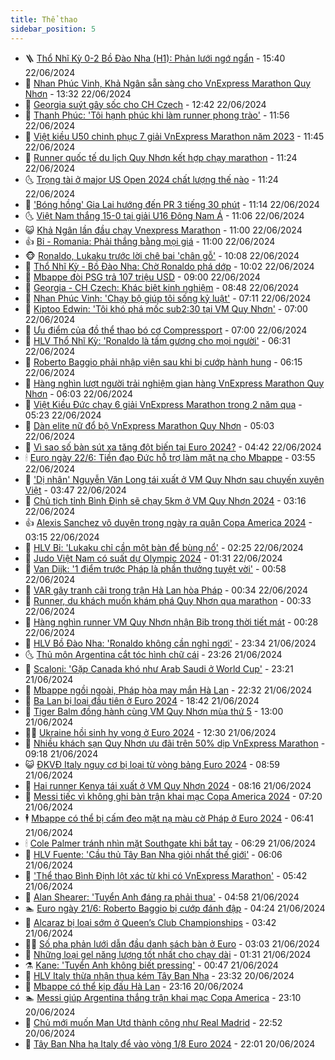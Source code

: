 ```yaml
---
title: Thể thao
sidebar_position: 5
---
```


<!-- vnexpress-the-thao:START -->
- 🪜 [Thổ Nhĩ Kỳ 0-2 Bồ Đào Nha &lpar;H1&rpar;: Phản lưới ngớ ngẩn](https://vnexpress.net/truc-tiep-tran-tho-nhi-ky-vs-bo-dao-nha-o-euro-2024-4761472.html) - 15:40 22/06/2024
- 🦩 [Nhan Phúc Vinh, Khả Ngân sẵn sàng cho VnExpress Marathon Quy Nhơn](https://vnexpress.net/nhan-phuc-vinh-kha-ngan-san-sang-cho-vnexpress-marathon-quy-nhon-4761453.html) - 13:32 22/06/2024
- 🧰 [Georgia suýt gây sốc cho CH Czech](https://vnexpress.net/georgia-vs-ch-czech-4761449-tong-thuat.html) - 12:42 22/06/2024
- 🤗 [Thanh Phúc: &#39;Tôi hạnh phúc khi làm runner phong trào&#39;](https://vnexpress.net/thanh-phuc-toi-hanh-phuc-khi-lam-runner-phong-trao-4761350.html) - 11:56 22/06/2024
- 🥳 [Việt kiều U50 chinh phục 7 giải VnExpress Marathon năm 2023](https://vnexpress.net/viet-kieu-u50-chinh-phuc-7-giai-vnexpress-marathon-nam-2023-4761405.html) - 11:45 22/06/2024
- 🦣 [Runner quốc tế du lịch Quy Nhơn kết hợp chạy marathon](https://vnexpress.net/runner-quoc-te-du-lich-quy-nhon-ket-hop-chay-marathon-4761373.html) - 11:24 22/06/2024
- 🌜 [Trọng tài ở major US Open 2024 chất lượng thế nào](https://vnexpress.net/trong-tai-o-major-us-open-2024-chat-luong-the-nao-4761436.html) - 11:24 22/06/2024
- 🫶 [&#39;Bóng hồng&#39; Gia Lai hướng đến PR 3 tiếng 30 phút](https://vnexpress.net/bong-hong-gia-lai-huong-den-pr-3-tieng-30-phut-4761368.html) - 11:14 22/06/2024
- 🌜 [Việt Nam thắng 15-0 tại giải U16 Đông Nam Á](https://vnexpress.net/viet-nam-thang-15-0-tai-giai-u16-dong-nam-a-4761433.html) - 11:06 22/06/2024
- 😺 [Khả Ngân lần đầu chạy Vnexpress Marathon](https://vnexpress.net/kha-ngan-lan-dau-chay-vnexpress-marathon-4761370.html) - 11:00 22/06/2024
- 👍 [Bỉ - Romania: Phải thắng bằng mọi giá](https://vnexpress.net/bi-romania-phai-thang-bang-moi-gia-4761423.html) - 11:00 22/06/2024
- 🐵 [Ronaldo, Lukaku trước lời chê bai &#39;chân gỗ&#39;](https://vnexpress.net/ronaldo-lukaku-truoc-loi-che-bai-chan-go-4761420.html) - 10:08 22/06/2024
- 💫 [Thổ Nhĩ Kỳ - Bồ Đào Nha: Chờ Ronaldo phá dớp](https://vnexpress.net/tho-nhi-ky-bo-dao-nha-cho-ronaldo-pha-dop-4761418.html) - 10:02 22/06/2024
- 🦆 [Mbappe đòi PSG trả 107 triệu USD](https://vnexpress.net/mbappe-doi-psg-tra-107-trieu-usd-4761381.html) - 09:00 22/06/2024
- 🙉 [Georgia - CH Czech: Khác biệt kinh nghiệm](https://vnexpress.net/georgia-ch-czech-khac-biet-kinh-nghiem-4761403.html) - 08:48 22/06/2024
- 📝 [Nhan Phúc Vinh: &#39;Chạy bộ giúp tôi sống kỷ luật&#39;](https://vnexpress.net/nhan-phuc-vinh-chay-bo-giup-toi-song-ky-luat-4761346.html) - 07:11 22/06/2024
- 💯 [Kiptoo Edwin: &#39;Tôi khó phá mốc sub2:30 tại VM Quy Nhơn&#39;](https://vnexpress.net/kiptoo-edwin-toi-kho-pha-moc-sub2-30-tai-vm-quy-nhon-4761327.html) - 07:00 22/06/2024
- 🌈 [Ưu điểm của đồ thể thao bó cơ Compressport](https://vnexpress.net/uu-diem-cua-do-the-thao-bo-co-compressport-4760747.html) - 07:00 22/06/2024
- 🦩 [HLV Thổ Nhĩ Kỳ: &#39;Ronaldo là tấm gương cho mọi người&#39;](https://vnexpress.net/hlv-tho-nhi-ky-ronaldo-la-tam-guong-cho-moi-nguoi-4761331.html) - 06:31 22/06/2024
- 🐲 [Roberto Baggio phải nhập viện sau khi bị cướp hành hung](https://vnexpress.net/roberto-baggio-phai-nhap-vien-sau-khi-bi-cuop-hanh-hung-4761149.html) - 06:15 22/06/2024
- 🌁 [Hàng nghìn lượt người trải nghiệm gian hàng VnExpress Marathon Quy Nhơn](https://vnexpress.net/hang-nghin-luot-nguoi-trai-nghiem-gian-hang-vnexpress-marathon-quy-nhon-4761349.html) - 06:03 22/06/2024
- 💯 [Việt Kiều Đức chạy 6 giải VnExpress Marathon trong 2 năm qua](https://vnexpress.net/viet-kieu-duc-chay-6-giai-vnexpress-marathon-trong-2-nam-qua-4761321.html) - 05:23 22/06/2024
- 🌝 [Dàn elite nữ đổ bộ VnExpress Marathon Quy Nhơn](https://vnexpress.net/dan-elite-nu-do-bo-vnexpress-marathon-quy-nhon-4761295.html) - 05:03 22/06/2024
- 🤖 [Vì sao số bàn sút xa tăng đột biến tại Euro 2024?](https://vnexpress.net/vi-sao-so-ban-sut-xa-tang-dot-bien-tai-euro-2024-4761235.html) - 04:42 22/06/2024
- 🕯 [Euro ngày 22/6: Tiền đạo Đức hỗ trợ làm mặt nạ cho Mbappe](https://vnexpress.net/euro-ngay-22-6-4761288.html) - 03:55 22/06/2024
- 🧰 [&#39;Dị nhân&#39; Nguyễn Văn Long tái xuất ở VM Quy Nhơn sau chuyến xuyên Việt](https://vnexpress.net/di-nhan-nguyen-van-long-tai-xuat-o-vm-quy-nhon-sau-chuyen-xuyen-viet-4761257.html) - 03:47 22/06/2024
- 🥳 [Chủ tịch tỉnh Bình Định sẽ chạy 5km ở VM Quy Nhơn 2024](https://vnexpress.net/chu-tich-tinh-binh-dinh-se-chay-5km-o-vm-quy-nhon-2024-4761082.html) - 03:16 22/06/2024
- 👍 [Alexis Sanchez vô duyên trong ngày ra quân Copa America 2024](https://vnexpress.net/alexis-sanchez-vo-duyen-trong-ngay-ra-quan-copa-america-2024-4761268.html) - 03:15 22/06/2024
- 💪 [HLV Bỉ: &#39;Lukaku chỉ cần một bàn để bùng nổ&#39;](https://vnexpress.net/hlv-bi-lukaku-chi-can-mot-ban-de-bung-no-4761256.html) - 02:25 22/06/2024
- 👹 [Judo Việt Nam có suất dự Olympic 2024](https://vnexpress.net/judo-viet-nam-co-suat-du-olympic-2024-4761245.html) - 01:31 22/06/2024
- 🧰 [Van Dijk: &#39;1 điểm trước Pháp là phần thưởng tuyệt vời&#39;](https://vnexpress.net/van-dijk-1-diem-truoc-phap-la-phan-thuong-tuyet-voi-4761231.html) - 00:58 22/06/2024
- 🚀 [VAR gây tranh cãi trong trận Hà Lan hòa Pháp](https://vnexpress.net/var-gay-tranh-cai-trong-tran-ha-lan-hoa-phap-4761230.html) - 00:34 22/06/2024
- 🎃 [Runner, du khách muốn khám phá Quy Nhơn qua marathon](https://vnexpress.net/runner-du-khach-muon-kham-pha-quy-nhon-qua-marathon-4761186.html) - 00:33 22/06/2024
- 🧰 [Hàng nghìn runner VM Quy Nhơn nhận Bib trong thời tiết mát](https://vnexpress.net/hang-nghin-runner-vm-quy-nhon-nhan-bib-trong-thoi-tiet-mat-4761192.html) - 00:28 22/06/2024
- 👀 [HLV Bồ Đào Nha: &#39;Ronaldo không cần nghỉ ngơi&#39;](https://vnexpress.net/hlv-bo-dao-nha-ronaldo-khong-can-nghi-ngoi-4761213.html) - 23:34 21/06/2024
- 🌜 [Thủ môn Argentina cắt tóc hình chữ cái](https://vnexpress.net/thu-mon-argentina-cat-toc-hinh-chu-cai-4761179.html) - 23:26 21/06/2024
- 🫶 [Scaloni: &#39;Gặp Canada khó như Arab Saudi ở World Cup&#39;](https://vnexpress.net/scaloni-gap-canada-kho-nhu-arab-saudi-o-world-cup-4761038.html) - 23:21 21/06/2024
- 🦄 [Mbappe ngồi ngoài, Pháp hòa may mắn Hà Lan](https://vnexpress.net/mbappe-ngoi-ngoai-phap-hoa-may-man-ha-lan-4761202.html) - 22:32 21/06/2024
- 🥳 [Ba Lan bị loại đầu tiên ở Euro 2024](https://vnexpress.net/ba-lan-bi-loai-dau-tien-o-euro-2024-4761198.html) - 18:42 21/06/2024
- 🐲 [Tiger Balm đồng hành cùng VM Quy Nhơn mùa thứ 5](https://vnexpress.net/tiger-balm-dong-hanh-cung-vm-quy-nhon-mua-thu-5-4761112.html) - 13:00 21/06/2024
- 🧑‍🏫 [Ukraine hồi sinh hy vọng ở Euro 2024](https://vnexpress.net/slovakia-vs-ukraine-4761171-tong-thuat.html) - 12:30 21/06/2024
- 🤔 [Nhiều khách sạn Quy Nhơn ưu đãi trên 50% dịp VnExpress Marathon](https://vnexpress.net/nhieu-khach-san-quy-nhon-uu-dai-tren-50-dip-vnexpress-marathon-4761106.html) - 09:18 21/06/2024
- 😺 [ĐKVĐ Italy nguy cơ bị loại từ vòng bảng Euro 2024](https://vnexpress.net/dkvd-italy-nguy-co-bi-loai-tu-vong-bang-euro-2024-4761102.html) - 08:59 21/06/2024
- 💪 [Hai runner Kenya tái xuất ở VM Quy Nhơn 2024](https://vnexpress.net/hai-runner-kenya-tai-xuat-o-vm-quy-nhon-2024-4761042.html) - 08:16 21/06/2024
- 💼 [Messi tiếc vì không ghi bàn trận khai mạc Copa America 2024](https://vnexpress.net/messi-tiec-vi-khong-ghi-ban-tran-khai-mac-copa-america-2024-4761040.html) - 07:20 21/06/2024
- 🕴 [Mbappe có thể bị cấm đeo mặt nạ màu cờ Pháp ở Euro 2024](https://vnexpress.net/mbappe-co-the-bi-cam-deo-mat-na-mau-co-phap-o-euro-2024-4761025.html) - 06:41 21/06/2024
- 🕯 [Cole Palmer tránh nhìn mặt Southgate khi bắt tay](https://vnexpress.net/cole-palmer-tranh-nhin-mat-southgate-khi-bat-tay-4761024.html) - 06:29 21/06/2024
- 📝 [HLV Fuente: &#39;Cầu thủ Tây Ban Nha giỏi nhất thế giới&#39;](https://vnexpress.net/hlv-fuente-cau-thu-tay-ban-nha-gioi-nhat-the-gioi-4761013.html) - 06:06 21/06/2024
- 🧐 [&#39;Thể thao Bình Định lột xác từ khi có VnExpress Marathon&#39;](https://vnexpress.net/the-thao-binh-dinh-lot-xac-tu-khi-co-vnexpress-marathon-4760751.html) - 05:42 21/06/2024
- 🙉 [Alan Shearer: &#39;Tuyển Anh đáng ra phải thua&#39;](https://vnexpress.net/alan-shearer-tuyen-anh-dang-ra-phai-thua-4760950.html) - 04:58 21/06/2024
- 🏊 [Euro ngày 21/6: Roberto Baggio bị cướp đánh đập](https://vnexpress.net/euro-ngay-21-6-4760966.html) - 04:24 21/06/2024
- 🌊 [Alcaraz bị loại sớm ở Queen’s Club Championships](https://vnexpress.net/alcaraz-bi-loai-som-o-queen-s-club-championships-4760959.html) - 03:42 21/06/2024
- 👨‍🏫 [Số pha phản lưới dẫn đầu danh sách bàn ở Euro](https://vnexpress.net/so-pha-phan-luoi-dan-dau-danh-sach-ban-o-euro-4760881.html) - 03:03 21/06/2024
- 🥷 [Những loại gel năng lượng tốt nhất cho chạy dài](https://vnexpress.net/nhung-loai-gel-nang-luong-tot-nhat-cho-chay-dai-4760340.html) - 01:31 21/06/2024
- ⚗️ [Kane: &#39;Tuyển Anh không biết pressing&#39;](https://vnexpress.net/kane-tuyen-anh-khong-biet-pressing-4760872.html) - 00:47 21/06/2024
- 🌮 [HLV Italy thừa nhận thua kém Tây Ban Nha](https://vnexpress.net/hlv-italy-thua-nhan-thua-kem-tay-ban-nha-4760846.html) - 23:32 20/06/2024
- 🤩 [Mbappe có thể kịp đấu Hà Lan](https://vnexpress.net/mbappe-co-the-kip-dau-ha-lan-4760839.html) - 23:16 20/06/2024
- 🏊 [Messi giúp Argentina thắng trận khai mạc Copa America](https://vnexpress.net/ket0qua-argentina-vs-canada-4760844-tong-thuat.html) - 23:10 20/06/2024
- 🐎 [Chủ mới muốn Man Utd thành công như Real Madrid](https://vnexpress.net/chu-moi-muon-man-utd-thanh-cong-nhu-real-madrid-4760780.html) - 22:52 20/06/2024
- 💫 [Tây Ban Nha hạ Italy để vào vòng 1/8 Euro 2024](https://vnexpress.net/tay-ban-nha-ha-italy-de-vao-vong-1-8-euro-2024-4760832.html) - 22:01 20/06/2024<!-- vnexpress-the-thao:END -->
